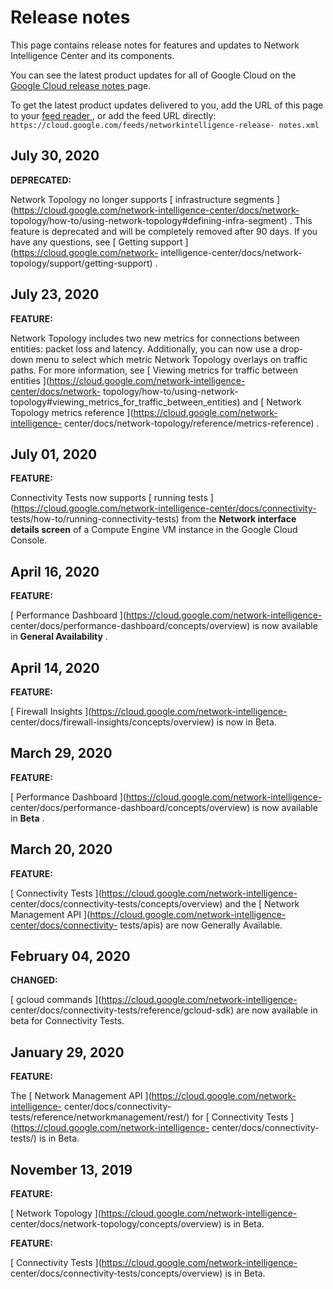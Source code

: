 #  Release notes

This page contains release notes for features and updates to Network
Intelligence Center and its components.

You can see the latest product updates for all of Google Cloud on the [ Google
Cloud release notes ](/release-notes) page.

To get the latest product updates delivered to you, add the URL of this page
to your [ feed reader
](https://wikipedia.org/wiki/Comparison_of_feed_aggregators) , or add the feed
URL directly: ` https://cloud.google.com/feeds/networkintelligence-release-
notes.xml `

##  July 30, 2020

**DEPRECATED:**

Network Topology no longer supports [ infrastructure segments
](https://cloud.google.com/network-intelligence-center/docs/network-
topology/how-to/using-network-topology#defining-infra-segment) . This feature
is deprecated and will be completely removed after 90 days. If you have any
questions, see [ Getting support ](https://cloud.google.com/network-
intelligence-center/docs/network-topology/support/getting-support) .

##  July 23, 2020

**FEATURE:**

Network Topology includes two new metrics for connections between entities:
packet loss and latency. Additionally, you can now use a drop-down menu to
select which metric Network Topology overlays on traffic paths. For more
information, see [ Viewing metrics for traffic between entities
](https://cloud.google.com/network-intelligence-center/docs/network-
topology/how-to/using-network-
topology#viewing_metrics_for_traffic_between_entities) and [ Network Topology
metrics reference ](https://cloud.google.com/network-intelligence-
center/docs/network-topology/reference/metrics-reference) .

##  July 01, 2020

**FEATURE:**

Connectivity Tests now supports [ running tests
](https://cloud.google.com/network-intelligence-center/docs/connectivity-
tests/how-to/running-connectivity-tests) from the **Network interface details
screen** of a Compute Engine VM instance in the Google Cloud Console.

##  April 16, 2020

**FEATURE:**

[ Performance Dashboard ](https://cloud.google.com/network-intelligence-
center/docs/performance-dashboard/concepts/overview) is now available in
**General Availability** .

##  April 14, 2020

**FEATURE:**

[ Firewall Insights ](https://cloud.google.com/network-intelligence-
center/docs/firewall-insights/concepts/overview) is now in Beta.

##  March 29, 2020

**FEATURE:**

[ Performance Dashboard ](https://cloud.google.com/network-intelligence-
center/docs/performance-dashboard/concepts/overview) is now available in
**Beta** .

##  March 20, 2020

**FEATURE:**

[ Connectivity Tests ](https://cloud.google.com/network-intelligence-
center/docs/connectivity-tests/concepts/overview) and the [ Network Management
API ](https://cloud.google.com/network-intelligence-center/docs/connectivity-
tests/apis) are now Generally Available.

##  February 04, 2020

**CHANGED:**

[ gcloud commands ](https://cloud.google.com/network-intelligence-
center/docs/connectivity-tests/reference/gcloud-sdk) are now available in beta
for Connectivity Tests.

##  January 29, 2020

**FEATURE:**

The [ Network Management API ](https://cloud.google.com/network-intelligence-
center/docs/connectivity-tests/reference/networkmanagement/rest/) for [
Connectivity Tests ](https://cloud.google.com/network-intelligence-
center/docs/connectivity-tests/) is in Beta.

##  November 13, 2019

**FEATURE:**

[ Network Topology ](https://cloud.google.com/network-intelligence-
center/docs/network-topology/concepts/overview) is in Beta.

**FEATURE:**

[ Connectivity Tests ](https://cloud.google.com/network-intelligence-
center/docs/connectivity-tests/concepts/overview) is in Beta.

